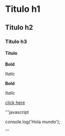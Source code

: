 # Titulo h1
## Titulo h2
### Titulo h3
#### Titulo

**Bold**

*Italic*

__Bold__

_Italic_

[click here](https://www.github.com)

'''javascript

console.log('Hola mundo');

'''
